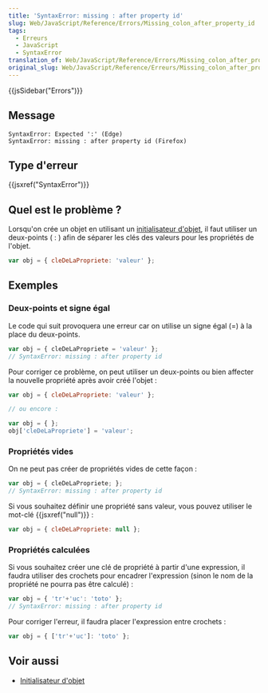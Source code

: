 ```yaml
---
title: 'SyntaxError: missing : after property id'
slug: Web/JavaScript/Reference/Errors/Missing_colon_after_property_id
tags:
  - Erreurs
  - JavaScript
  - SyntaxError
translation_of: Web/JavaScript/Reference/Errors/Missing_colon_after_property_id
original_slug: Web/JavaScript/Reference/Erreurs/Missing_colon_after_property_id
---
```

{{jsSidebar("Errors")}}

## Message

```
SyntaxError: Expected ':' (Edge)
SyntaxError: missing : after property id (Firefox)
```

## Type d'erreur

{{jsxref("SyntaxError")}}

## Quel est le problème ?

Lorsqu'on crée un objet en utilisant un [initialisateur d'objet](/fr/docs/Web/JavaScript/Reference/Opérateurs/Initialisateur_objet), il faut utiliser un deux-points ( : ) afin de séparer les clés des valeurs pour les propriétés de l'objet.

```js
var obj = { cleDeLaPropriete: 'valeur' };
```

## Exemples

### Deux-points et signe égal

Le code qui suit provoquera une erreur car on utilise un signe égal (=) à la place du deux-points.

```js example-bad
var obj = { cleDeLaPropriete = 'valeur' };
// SyntaxError: missing : after property id
```

Pour corriger ce problème, on peut utiliser un deux-points ou bien affecter la nouvelle propriété après avoir créé l'objet :

```js example-good
var obj = { cleDeLaPropriete: 'valeur' };

// ou encore :

var obj = { };
obj['cleDeLaPropriete'] = 'valeur';
```

### Propriétés vides

On ne peut pas créer de propriétés vides de cette façon :

```js example-bad
var obj = { cleDeLaPropriete; };
// SyntaxError: missing : after property id
```

Si vous souhaitez définir une propriété sans valeur, vous pouvez utiliser le mot-clé {{jsxref("null")}} :

```js example-good
var obj = { cleDeLaPropriete: null };
```

### Propriétés calculées

Si vous souhaitez créer une clé de propriété à partir d'une expression, il faudra utiliser des crochets pour encadrer l'expression (sinon le nom de la propriété ne pourra pas être calculé) :

```js example-bad
var obj = { 'tr'+'uc': 'toto' };
// SyntaxError: missing : after property id
```

Pour corriger l'erreur, il faudra placer l'expression entre crochets :

```js example-good
var obj = { ['tr'+'uc']: 'toto' };
```

## Voir aussi

- [Initialisateur d'objet](/fr/docs/Web/JavaScript/Reference/Opérateurs/Initialisateur_objet)
